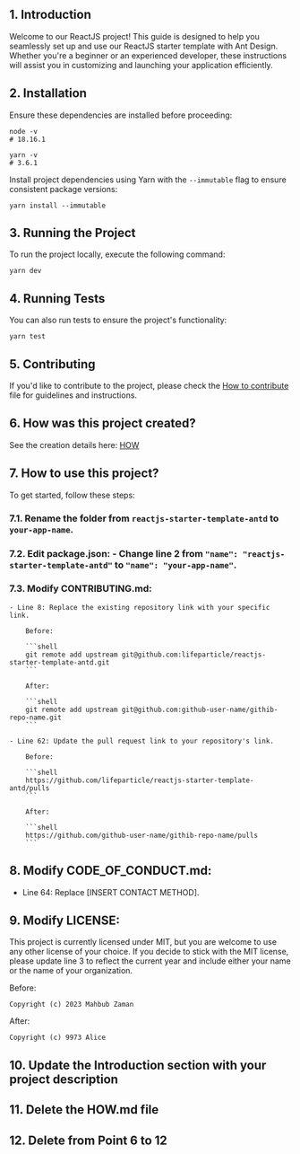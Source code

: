 ## 1. Introduction

Welcome to our ReactJS project! This guide is designed to help you seamlessly set up and use our ReactJS starter template with Ant Design. Whether you're a beginner or an experienced developer, these instructions will assist you in customizing and launching your application efficiently.

## 2. Installation

Ensure these dependencies are installed before proceeding:

```shell
node -v
# 18.16.1

yarn -v
# 3.6.1
```

Install project dependencies using Yarn with the `--immutable` flag to ensure consistent package versions:

```shell
yarn install --immutable
```

## 3. Running the Project

To run the project locally, execute the following command:

```shell
yarn dev
```

## 4. Running Tests

You can also run tests to ensure the project's functionality:

```shell
yarn test
```

## 5. Contributing

If you'd like to contribute to the project, please check the [How to contribute](./CONTRIBUTING.md) file for guidelines and instructions.

## 6. How was this project created?

See the creation details here: [HOW](./HOW.md)

## 7. How to use this project?

To get started, follow these steps:

### 7.1. Rename the folder from `reactjs-starter-template-antd` to `your-app-name`.

### 7.2. Edit **package.json**: - Change line 2 from `"name": "reactjs-starter-template-antd"` to `"name": "your-app-name"`.

### 7.3. Modify **CONTRIBUTING.md**:

    - Line 8: Replace the existing repository link with your specific link.

        Before:

        ```shell
        git remote add upstream git@github.com:lifeparticle/reactjs-starter-template-antd.git
        ```

        After:

        ```shell
        git remote add upstream git@github.com:github-user-name/githib-repo-name.git
        ```

    - Line 62: Update the pull request link to your repository's link.

        Before:

        ```shell
        https://github.com/lifeparticle/reactjs-starter-template-antd/pulls
        ```

        After:

        ```shell
        https://github.com/github-user-name/githib-repo-name/pulls
        ```

## 8. Modify **CODE_OF_CONDUCT.md**:

-   Line 64: Replace [INSERT CONTACT METHOD].

## 9. Modify **LICENSE**:

This project is currently licensed under MIT, but you are welcome to use any other license of your choice. If you decide to stick with the MIT license, please update line 3 to reflect the current year and include either your name or the name of your organization.

Before:

```
Copyright (c) 2023 Mahbub Zaman
```

After:

```
Copyright (c) 9973 Alice
```

## 10. Update the **Introduction** section with your project description

## 11. Delete the **HOW.md** file

## 12. Delete from Point 6 to 12

